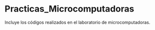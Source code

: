 # Practicas_Microcomputadoras
Incluye los códigos realizados en el laboratorio de microcomputadoras.
